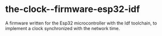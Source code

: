 # the-clock--firmware-esp32-idf
A firmware written for the Esp32 microcontroller with the Idf toolchain, to implement a clock synchronized with the network time.
